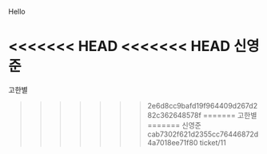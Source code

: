 Hello

<<<<<<< HEAD
<<<<<<< HEAD
신영준
=======
고한별
>>>>>>> 2e6d8cc9bafd19f964409d267d282c362648578f
=======
고한별
=======
신영준
>>>>>>> cab7302f621d2355cc76446872d4a7018ee71f80
>>>>>>> ticket/11

